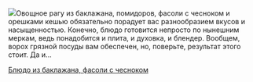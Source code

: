 <!--2025-10-02 10:48:37-->
<div class="yb">
  <div class="rss povarenok"><a href="https://www.povarenok.ru/recipes/show/183128/"><img src="https://www.povarenok.ru/data/cache/2025oct/01/37/3191304_32571-640x480.jpg"></a>Овощное рагу из баклажана, помидоров, фасоли с чесноком и орешками кешью обязательно порадует вас разнообразием вкусов и насыщенностью. Конечно, блюдо готовится непросто по нынешним меркам, ведь понадобится и плита, и духовка, и блендер. Вообщем, ворох грязной посуды вам обеспечен, но, поверьте, результат этого стоит. Да и... <p class="titl"><a href="https://www.povarenok.ru/recipes/show/183128/">Блюдо из баклажана, фасоли с чесноком</a></p></div>
</div>
